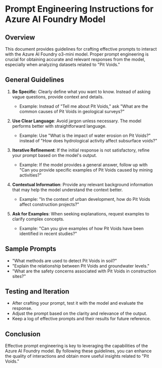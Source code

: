 # Prompt Engineering Instructions for Azure AI Foundry Model

## Overview
This document provides guidelines for crafting effective prompts to interact with the Azure AI Foundry o3-mini model. Proper prompt engineering is crucial for obtaining accurate and relevant responses from the model, especially when analyzing datasets related to "Pit Voids."

## General Guidelines
1. **Be Specific**: Clearly define what you want to know. Instead of asking vague questions, provide context and details.
   - Example: Instead of "Tell me about Pit Voids," ask "What are the common causes of Pit Voids in geological surveys?"

2. **Use Clear Language**: Avoid jargon unless necessary. The model performs better with straightforward language.
   - Example: Use "What is the impact of water erosion on Pit Voids?" instead of "How does hydrological activity affect subsurface voids?"

3. **Iterative Refinement**: If the initial response is not satisfactory, refine your prompt based on the model's output.
   - Example: If the model provides a general answer, follow up with "Can you provide specific examples of Pit Voids caused by mining activities?"

4. **Contextual Information**: Provide any relevant background information that may help the model understand the context better.
   - Example: "In the context of urban development, how do Pit Voids affect construction projects?"

5. **Ask for Examples**: When seeking explanations, request examples to clarify complex concepts.
   - Example: "Can you give examples of how Pit Voids have been identified in recent studies?"

## Sample Prompts
- "What methods are used to detect Pit Voids in soil?"
- "Explain the relationship between Pit Voids and groundwater levels."
- "What are the safety concerns associated with Pit Voids in construction sites?"

## Testing and Iteration
- After crafting your prompt, test it with the model and evaluate the response.
- Adjust the prompt based on the clarity and relevance of the output.
- Keep a log of effective prompts and their results for future reference.

## Conclusion
Effective prompt engineering is key to leveraging the capabilities of the Azure AI Foundry model. By following these guidelines, you can enhance the quality of interactions and obtain more useful insights related to "Pit Voids."